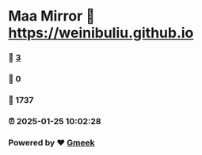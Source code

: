 # Maa Mirror :link: https://weinibuliu.github.io 
### :page_facing_up: [3](https://weinibuliu.github.io/tag.html) 
### :speech_balloon: 0 
### :hibiscus: 1737 
### :alarm_clock: 2025-01-25 10:02:28 
### Powered by :heart: [Gmeek](https://github.com/Meekdai/Gmeek)

